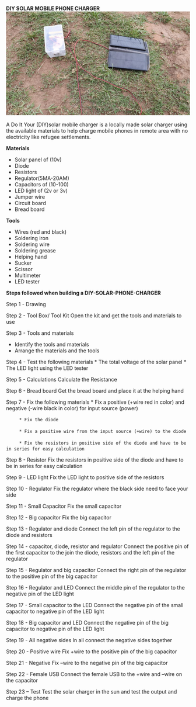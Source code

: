 
**DIY SOLAR MOBILE PHONE CHARGER**
![](/ONE1.jpg)

A Do It Your (DIY)solar mobile charger is a locally made solar charger using the available materials to help charge mobile phones in remote area with no electricity like refugee settlements.

                      
**Materials**

* Solar panel of (10v) 
* Diode         
* Resistors        
* Regulator(5MA-20AM)       
* Capacitors of (10-100)        
* LED light of (2v or 3v)        
* Jumper wire       
* Circuit board        
* Bread board

**Tools**     
* Wires (red and black)       
* Soldering iron         
* Soldering wire       
* Soldering grease        
* Helping hand      
* Sucker        
* Scissor       
* Multimeter   
* LED tester

**Steps followed when building a DIY-SOLAR-PHONE-CHARGER**	
	
Step 1 - Drawing

Step 2 - Tool Box/ Tool Kit
         Open the kit and get the tools and materials to use

Step 3 - Tools and materials 
* Identify the tools and materials 
* Arrange the materials and the tools

Step 4 - Test the following materials 
         * The total voltage of the solar panel 
         * The LED light using the LED tester

Step 5 - Calculations 
         Calculate the Resistance
	 
Step 6 - Bread board 
         Get the bread board and place it at the helping hand
	 
Step 7 - Fix the following materials 
         * Fix a positive (+wire red in color) and negative (-wire black in color) for input source (power) 
	 
         * Fix the diode 
	 
         * Fix a positive wire from the input source (+wire) to the diode 
	 
         * Fix the resistors in positive side of the diode and have to be in series for easy calculation
	 
Step 8 - Resistor 
         Fix the resistors in positive side of the diode and have to be in series for easy calculation
	 
Step 9 - LED light 
         Fix the LED light to positive side of the resistors
	 
Step 10 - Regulator 
         Fix the regulator where the black side need to face your side
	 
Step 11 - Small Capacitor 
         Fix the small capacitor
	 
Step 12 - Big capacitor 
         Fix the big capacitor
	 
Step 13 - Regulator and diode 
          Connect the left pin of the regulator to the diode and resistors
	 
Step 14 - capacitor, diode, resistor and regulator 
          Connect the positive pin of the first capacitor to the join the diode, resistors and the left pin of the regulator
	  
Step 15 - Regulator and big capacitor 
          Connect the right pin of the regulator to the positive pin of the big capacitor
	  
Step 16 - Regulator and LED 
          Connect the middle pin of the regulator to the negative pin of the LED light
	  
Step 17 - Small capacitor to the LED 
          Connect the negative pin of the small capacitor to negative pin of the LED light
	  
Step 18 - Big capacitor and LED 
          Connect the negative pin of the big capacitor to negative pin of the LED light
	  
Step 19 - All negative sides 
          In all connect the negative sides together
	  
Step 20 - Positive wire 
          Fix +wire to the positive pin of the big capacitor
	  
Step 21 - Negative 
          Fix –wire to the negative pin of the big capacitor
	  
Step 22 - Female USB 
          Connect the female USB to the +wire and –wire on the capacitor
	  
Step 23 – Test
          Test the solar charger in the sun and test the output and charge the phone
	  
